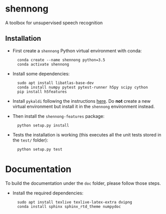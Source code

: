 # shennong

A toolbox for unsupervised speech recognition


## Installation

* First create a `shennong` Python virtual environment with conda:

        conda create --name shennong python=3.5
        conda activate shennong

* Install some dependencies:

        sudo apt install libatlas-base-dev
        conda install numpy pytest pytest-runner h5py scipy cython
        pip install h5features

* Install `pykaldi` following the instructions
  [here](https://github.com/pykaldi/pykaldi#installation). Do **not**
  create a new virtual environment but install it in the `shennong`
  environment instead.

* Then install the `shennong-features` package:

        python setup.py install

* Tests the installation is working (this executes all the unit tests
  stored in the `test/` folder):

        python setup.py test

# Documentation

To build the documentation under the `doc` folder, please follow those steps.

* Install the required dependencies:

        sudo apt install texlive texlive-latex-extra dvipng
        conda install sphinx sphinx_rtd_theme numpydoc

